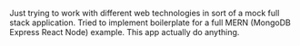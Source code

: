 Just trying to work with different web technologies in sort of a mock full stack application. Tried to implement boilerplate for a full MERN (MongoDB Express React Node) example. This app actually do anything.

